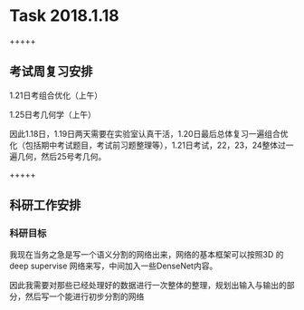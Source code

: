 # Task 2018.1.18

+++++

## 考试周复习安排

1.21日考组合优化（上午）

1.25日考几何学（上午）

因此1.18日，1.19日两天需要在实验室认真干活，1.20日最后总体复习一遍组合优化（包括期中考试题目，考试前习题整理等），1.21日考试，22，23，24整体过一遍几何，然后25号考几何。

+++++

## 科研工作安排

### 科研目标

我现在当务之急是写一个语义分割的网络出来，网络的基本框架可以按照3D 的deep supervise 网络来写，中间加入一些DenseNet内容。

因此我需要对那些已经处理好的数据进行一次整体的整理，规划出输入与输出的部分，然后写一个能进行初步分割的网络







 